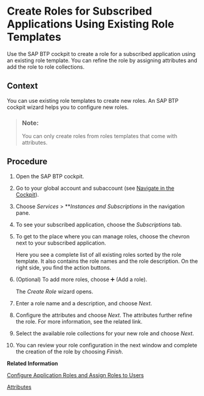 <!-- loio4bb7bd1804a8437287abff56f4956814 -->

<link rel="stylesheet" type="text/css" href="../css/sap-icons.css"/>

# Create Roles for Subscribed Applications Using Existing Role Templates

Use the SAP BTP cockpit to create a role for a subscribed application using an existing role template. You can refine the role by assigning attributes and add the role to role collections.



<a name="loio4bb7bd1804a8437287abff56f4956814__context_hf3_qwf_r4b"/>

## Context

You can use existing role templates to create new roles. An SAP BTP cockpit wizard helps you to configure new roles.

> ### Note:  
> You can only create roles from roles templates that come with attributes.



<a name="loio4bb7bd1804a8437287abff56f4956814__steps_if3_qwf_r4b"/>

## Procedure

1.  Open the SAP BTP cockpit.

2.  Go to your global account and subaccount \(see [Navigate in the Cockpit](navigate-in-the-cockpit-0874895.md)\).

3.  Choose *Services* \> ***Instances and Subscriptions* in the navigation pane.

4.  To see your subscribed application, choose the *Subscriptions* tab.

5.  To get to the place where you can manage roles, choose the chevron next to your subscribed application.

    Here you see a complete list of all existing roles sorted by the role template. It also contains the role names and the role description. On the right side, you find the action buttons.

6.  \(Optional\) To add more roles, choose :heavy_plus_sign: \(Add a role\).

    The *Create Role* wizard opens.

7.  Enter a role name and a description, and choose *Next*.

8.  Configure the attributes and choose *Next*. The attributes further refine the role. For more information, see the related link.

9.  Select the available role collections for your new role and choose *Next*.

10. You can review your role configuration in the next window and complete the creation of the role by choosing *Finish*.


**Related Information**  


[Configure Application Roles and Assign Roles to Users](configure-application-roles-and-assign-roles-to-users-56a7153.md "View, create, and modify application roles and then assign users to these roles using the SAP BTP cockpit.")

[Attributes](attributes-713f52a.md "Attributes use information that is specific to the user, for example the user's country. If the application developer in the Cloud Foundry environment of SAP BTP has created a country attribute to a role, this restricts the data a business user can see based on this attribute.")

